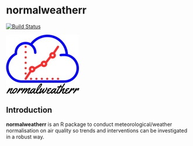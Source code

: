 # **normalweatherr**

[![Build Status](https://travis-ci.org/skgrange/normalweatherr.svg?branch=master)](https://travis-ci.org/skgrange/normalweatherr)

![](inst/extdata/images/icon_small.png)

## Introduction

**normalweatherr** is an R package to conduct meteorological/weather normalisation on air quality so trends and interventions can be investigated in a robust way. 
